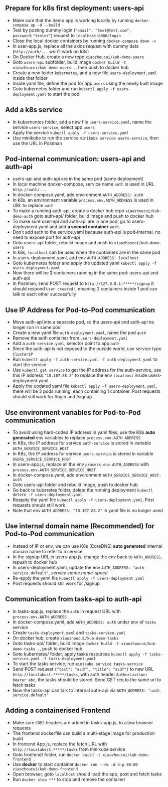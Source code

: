 ## Prepare for k8s first deployment: users-api
- Make sure that the demo app is working locally by running `docker-compose up -d --build`
- Test by posting dummy login (`"email": "test@test.com", password:"tester"`) request to `localhost:8080/login`
- Close the local docker containers by running `docker-compose down -v`
- In user-app.js, replace all the axios request with dummy data (`http://auth/...` won't work on k8s)
- On Docker Hub, create a new repo `xiaozhoucui/kub-demo-users`
- Goto `users-api` subfolder, build image `docker build -t xiaozhoucui/kub-demo-users .`, then push to docker hub
- Create a new folder `kubernetes`, and a new file `users-deployment.yaml` inside that folder
- Inside yaml file, define the pod for app `users` using the newly built image
- Goto kubernetes folder and run `kubectl apply -f users-deployment.yaml` to start the pod

## Add a k8s service
- In kubernentes folder, add a new file `users-service.yaml`, name the service `users-service`, select app `users`
- Apply the service `kubectl apply -f users-service.yaml`
- Use minikube to run the service `minikube service users-service`, then use the URL in Postman

## Pod-internal communication: users-api and auth-api
- users-api and auth-api are in the same pod (same deployment)
- In local machine docker-compose, service name `auth` is used in URL `http://auth/...`
- In docker-compose.yaml, add environment `AUTH_ADDRESS: auth`
- In k8s, an environment variable `process.env.AUTH_ADDRESS` is used in URL to replace `auth`
- To make a running auth-api, create a docker hub repo `xiaozhoucui/kub-demo-auth` goto auth-api/ folder, build image and push to docker hub
- To make sure user-api and auth-api are in one pod, go to users-deployment.yaml and add **a second container** `auth`. 
- Don't add auth to the service.yaml because auth-api is pod-internal, no need to expose port for auth-api
- Goto users-api folder, rebuild image and push to `xiaozhoucui/kub-demo-users`
- In k8s, `localhost` can be used when the containers are in the same pod
- In users-deployment.yaml, add env `AUTH_ADDRESS: localhost`
- Goto kubernetes folder and apply the updated yaml `kubectl apply -f users-deployment.yaml`
- Now there will be **2** containers running in the same pod: users-api and auth-api
- In Postman, send POST request to `http://127.0.0.1:*****/signup` it should respond `User created!`, meaning 2 containers inside 1 pod can talk to each other successfully

## Use IP Address for Pod-to-Pod communication
- Move auth-api into a separate pod, so the users-api and auth-api no longer run in same pod
- Create a new yaml file `auth-deployment.yaml`, name the pod `auth`
- Remove the auth container from `users-deployment.yaml`
- Add a `auth-service.yaml`, selector point to app `auth`
- Since the auth-api is not exposed to the outside world, use service type `ClusterIP`
- Run `kubectl apply -f auth-service.yaml -f auth-deployment.yaml` to start the service
- Use `kubectl get service` to get the IP address for the auth-service, use this IP address `"10.107.88.2"` to replace the env `localhost` inside users-deployment.yaml.
- Apply the updated yaml file `kubectl apply -f users-deployment.yaml`, there will be 2 pods running, each containing 1 container. Post requests should still work for /login and /signup

## Use environment variables for Pod-to-Pod communication
- To avoid using hard-coded IP address in yaml files, use the K8s **auto generated** env variables to replace `process.env.AUTH_ADDRESS`
- In K8s, the IP address for service `auth-service` is stored in variable `AUTH_SERVICE_SERVICE_HOST`
- In K8s, the IP address for service `users-service` is stored in variable `USERS_SERVICE_SERVICE_HOST`
- In users-app.js, replace all the env `process.env.AUTH_ADDRESS` with `process.env.AUTH_SERVICE_SERVICE_HOST`
- In docker-compose.yaml, add environment `AUTH_SERVICE_SERVICE_HOST: auth`
- Goto users-api folder and rebuild image, push to docker hub
- Go back to kuberetes folder, delete the running deployment `kubectl delete -f users-deployment.yaml`
- Reapply the yaml file `kubectl apply -f users-deployment.yaml`, Post requests shouls still work
- Note that env `AUTH_ADDRESS: "10.107.88.2"` in yaml file is no longer used

## Use internal domain name (Recommended) for Pod-to-Pod communication
- Instead of IP or env, we can use K8s (CoreDNS) **auto generated** internal domain name to refer to a service
- In the signup URL in users-app.js, change the env back to `AUTH_ADDRESS`, repush to docker hub
- In users-deployment.yaml, update the env `AUTH_ADDRESS: "auth-service.default"`, *service-name.name-space*
- Re-apply the yaml file `kubectl apply -f users-deployment.yaml` 
- Post requests should still work for /signup

## Communication from tasks-api to auth-api
- In tasks-app.js, replace the `auth` in request URL with `process.env.AUTH_ADDRESS`
- In docker-compose.yaml, add `AUTH_ADDRESS: auth` under env of `tasks` service
- Create `tasks-deployment.yaml` and `tasks-service.yaml`
- On docker hub, create `xiaozhoucui/kub-demo-tasks`
- Goto tasks-api/ folder, build image `docker build -t xiaozhoucui/kub-demo-tasks .`, push to docker hub
- Goto kubernetes/ folder, apply tasks resources `kubectl apply -f tasks-service.yaml -f tasks-deployment.yaml`
- To start the tasks service, run `minikube service tasks-service`
- Send POST request `{"text": "asdf", "title": "asdf"}` to new URL `http://localahost:*****/tasks`, with auth header `Authorization: Bearer abc`, the tasks should be stored. Send GET req to the same url to fetch tasks
- Now the tasks-api can talk to internal auth-api via `AUTH_ADDRESS: "auth-service.default"`

## Adding a containerised Frontend
- Make sure `CORS` headers are added in tasks-app.js, to allow browser requests
- The frontend dockerfile can build a multi-stage image for production build
- In frontend App.js, replace the fetch URL with `http://localahost:*****/tasks` from minikube service
- Goto frontend/ folder, run `docker build -t xiaozhoucui/kub-demo-frontend .`
- Use **docker** to start container `docker run --rm -d d-p 80:80 xiaozhoucui/kub-demo-frontend`
- Open browser, goto `localhost` should load the app, post and fetch tasks
- Run `docker stop ***` to stop and remove the container